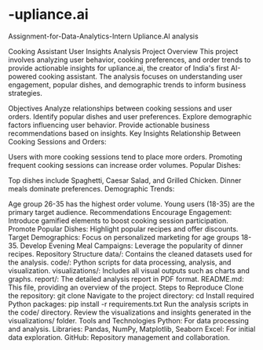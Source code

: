 # -upliance.ai
Assignment-for-Data-Analytics-Intern
Upliance.AI analysis

Cooking Assistant User Insights Analysis
Project Overview
This project involves analyzing user behavior, cooking preferences, and order trends to provide actionable insights for upliance.ai, the creator of India's first AI-powered cooking assistant. The analysis focuses on understanding user engagement, popular dishes, and demographic trends to inform business strategies.

Objectives
Analyze relationships between cooking sessions and user orders.
Identify popular dishes and user preferences.
Explore demographic factors influencing user behavior.
Provide actionable business recommendations based on insights.
Key Insights
Relationship Between Cooking Sessions and Orders:

Users with more cooking sessions tend to place more orders.
Promoting frequent cooking sessions can increase order volumes.
Popular Dishes:

Top dishes include Spaghetti, Caesar Salad, and Grilled Chicken.
Dinner meals dominate preferences.
Demographic Trends:

Age group 26-35 has the highest order volume.
Young users (18-35) are the primary target audience.
Recommendations
Encourage Engagement: Introduce gamified elements to boost cooking session participation.
Promote Popular Dishes: Highlight popular recipes and offer discounts.
Target Demographics: Focus on personalized marketing for age groups 18-35.
Develop Evening Meal Campaigns: Leverage the popularity of dinner recipes.
Repository Structure
data/: Contains the cleaned datasets used for the analysis.
code/: Python scripts for data processing, analysis, and visualization.
visualizations/: Includes all visual outputs such as charts and graphs.
report/: The detailed analysis report in PDF format.
README.md: This file, providing an overview of the project.
Steps to Reproduce
Clone the repository:
git clone <repository-url>
Navigate to the project directory:
cd <repository-folder>
Install required Python packages:
pip install -r requirements.txt
Run the analysis scripts in the code/ directory.
Review the visualizations and insights generated in the visualizations/ folder.
Tools and Technologies
Python: For data processing and analysis.
Libraries: Pandas, NumPy, Matplotlib, Seaborn
Excel: For initial data exploration.
GitHub: Repository management and collaboration.
